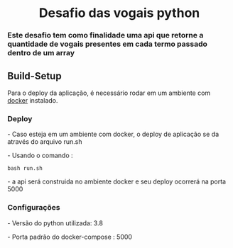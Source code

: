 <h1 align="center">Desafio das vogais python</h1>

<h3>Este desafio tem como finalidade uma api que retorne a quantidade de vogais presentes em cada termo passado dentro de um array</h3>

<h2>Build-Setup</h2>
<p>Para o deploy da aplicação, é necessário rodar em um ambiente com <a href="https://www.docker.com">docker</a> instalado.</p>

<h3>Deploy</h3>
<p>- Caso esteja em um ambiente com docker, o deploy de aplicação se da através do arquivo <a>run.sh</a></p>
<p>- Usando o comando :</p>

```
bash run.sh

```
<p>- a api será construida no ambiente docker e seu deploy ocorrerá na porta 5000</p>

<h3>Configurações</h3>
<p>- Versão do python utilizada: 3.8</p>
<p>- Porta padrão do docker-compose : 5000</p>